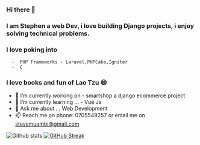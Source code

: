 ### Hi there 👋 

### I am Stephen a web Dev, i love building Django projects, i enjoy solving technical problems. 
### I love poking into 
      -  PHP Frameworks - Laravel,PHPCake,Igniter
      -  C
      
### I love books and fun of Lao Tzu 😄


- 🔭 I’m currently working on -  smartshop a django ecommerce project
- 🌱 I’m currently learning ... - Vue Js
- 💬 Ask me about ... Web Development
- 📫 Reach me on phone: 0705549257 or email me on stevemuambi@gmail.com


![Github stats](https://github-readme-stats.vercel.app/api?username=stevescilar)
[![GitHub Streak](https://github-readme-streak-stats.herokuapp.com?user=stevescilar&theme=dark&date_format=j%20M%5B%20Y%5D)](https://git.io/streak-stats)
